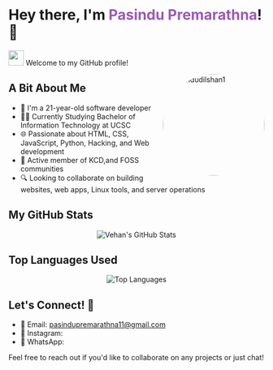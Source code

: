 # Hey there, I'm <span style="color: #9b59b6; font-weight: bold;">Pasindu Premarathna</span>! 👋

<img src="https://raw.githubusercontent.com/MartinHeinz/MartinHeinz/master/wave.gif" width="30px"> Welcome to my GitHub profile!

<img src="https://avatars.githubusercontent.com/u/146967638?s=400&u=bee07b75c9d4cb2992f06693769a315a82726e69&v=4" alt="pasindudilshan1" align="right" width="200" style="border-radius: 50%;">

## A Bit About Me
- 🎂 I'm a 21-year-old software developer
- 👨‍💻 Currently Studying Bachelor of Information Technology at UCSC
- 🌐 Passionate about HTML, CSS, JavaScript, Python, Hacking, and Web development
- 🤝 Active member of KCD,and FOSS communities
- 🔍 Looking to collaborate on building websites, web apps, Linux tools, and server operations

## My GitHub Stats
<div align="center">
  <img src="https://github-readme-stats.vercel.app/api?username=pasindudilshan1&show_icons=true&theme=tokyonight" alt="Vehan's GitHub Stats" style="animation: fadeIn 1s ease-in-out;" />
</div>

## Top Languages Used
<div align="center">
  <img src="https://github-readme-stats.vercel.app/api/top-langs/?username=pasindudilshan1&layout=pie&theme=tokyonight" alt="Top Languages" style="animation: fadeIn 1s ease-in-out;" />
</div>

## Let's Connect! 🤝
- 📧 Email: pasindupremarathna11@gmail.com
- 📸 Instagram:
- 📱 WhatsApp:

Feel free to reach out if you'd like to collaborate on any projects or just chat!
